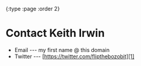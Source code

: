 {:type :page
 :order 2}

# Contact Keith Irwin

 * Email --- my first name @ this domain
 * Twitter ---  [https://twitter.com/flipthebozobit][1]

[1]: https://twitter.com/flipthebozobit
